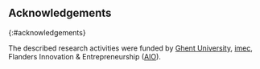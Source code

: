 ## Acknowledgements
{:#acknowledgements}

The described research activities were funded by <a href="https://www.ugent.be/">Ghent University</a>, <a href="https://www.imec-int.com/en/home">imec</a>, Flanders Innovation & Entrepreneurship (<a href="https://www.vlaio.be/nl/andere-doelgroepen/flanders-innovation-entrepreneurship">AIO</a>).